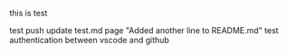 this is test

test push
update test.md page
"Added another line to README.md" 
test authentication between vscode and github
